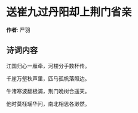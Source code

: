 # 送崔九过丹阳却上荆门省亲

**作者**: 严羽

## 诗词内容

江国归心一雁牵，河楼分手数杯传。

千崖万壑秋声里，匹马孤帆落照边。

牛渚寒波翻极浦，荆门晚树合遥天。

他时莫枉瑶华问，南北相思各渺然。

